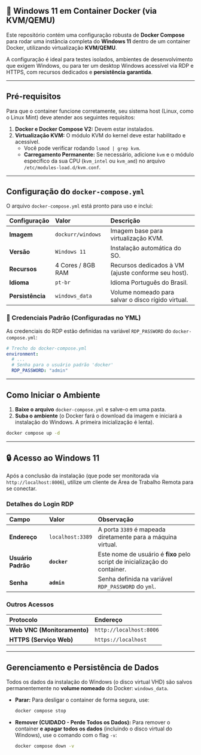 ## 🚀 Windows 11 em Container Docker (via KVM/QEMU)

Este repositório contém uma configuração robusta de **Docker Compose** para rodar uma instância completa do **Windows 11** dentro de um container Docker, utilizando virtualização **KVM/QEMU**.

A configuração é ideal para testes isolados, ambientes de desenvolvimento que exigem Windows, ou para ter um desktop Windows acessível via RDP e HTTPS, com recursos dedicados e **persistência garantida**.

-----

## Pré-requisitos

Para que o container funcione corretamente, seu sistema host (Linux, como o Linux Mint) deve atender aos seguintes requisitos:

1.  **Docker e Docker Compose V2:** Devem estar instalados.
2.  **Virtualização KVM:** O módulo KVM do kernel deve estar habilitado e acessível.
      * Você pode verificar rodando `lsmod | grep kvm`.
      * **Carregamento Permanente:** Se necessário, adicione `kvm` e o módulo específico da sua CPU (`kvm_intel` ou `kvm_amd`) no arquivo `/etc/modules-load.d/kvm.conf`.

-----

## Configuração do `docker-compose.yml`

O arquivo `docker-compose.yml` está pronto para uso e inclui:

| Configuração | Valor | Descrição |
| :--- | :--- | :--- |
| **Imagem** | `dockurr/windows` | Imagem base para virtualização KVM. |
| **Versão** | `Windows 11` | Instalação automática do SO. |
| **Recursos** | 4 Cores / 8GB RAM | Recursos dedicados à VM (ajuste conforme seu host). |
| **Idioma** | `pt-br` | Idioma Português do Brasil. |
| **Persistência** | `windows_data` | Volume nomeado para salvar o disco rígido virtual. |

### 🔑 Credenciais Padrão (Configuradas no YML)

As credenciais do RDP estão definidas na variável `RDP_PASSWORD` do `docker-compose.yml`:

```yaml
# Trecho do docker-compose.yml
environment:
  # ...
  # Senha para o usuário padrão 'docker'
  RDP_PASSWORD: "admin" 
```

-----

## Como Iniciar o Ambiente

1.  **Baixe o arquivo** `docker-compose.yml` e salve-o em uma pasta.
2.  **Suba o ambiente** (o Docker fará o download da imagem e iniciará a instalação do Windows. A primeira inicialização é lenta).

<!-- end list -->

```bash
docker compose up -d
```

-----

## 🔒 Acesso ao Windows 11

Após a conclusão da instalação (que pode ser monitorada via `http://localhost:8006`), utilize um cliente de Área de Trabalho Remota para se conectar.

### Detalhes do Login RDP

| Campo | Valor | Observação |
| :--- | :--- | :--- |
| **Endereço** | `localhost:3389` | A porta `3389` é mapeada diretamente para a máquina virtual. |
| **Usuário Padrão** | **`docker`** | Este nome de usuário é **fixo** pelo script de inicialização do container. |
| **Senha** | **`admin`** | Senha definida na variável `RDP_PASSWORD` do `yml`. |

### Outros Acessos

| Protocolo | Endereço |
| :--- | :--- |
| **Web VNC (Monitoramento)** | `http://localhost:8006` |
| **HTTPS (Serviço Web)** | `https://localhost` | (Acessa serviços rodando na porta 443 do Windows.) |

-----

## Gerenciamento e Persistência de Dados

Todos os dados da instalação do Windows (o disco virtual VHD) são salvos permanentemente no **volume nomeado** do Docker: `windows_data`.

  * **Parar:** Para desligar o container de forma segura, use:
    ```bash
    docker compose stop
    ```
  * **Remover (CUIDADO - Perde Todos os Dados):** Para remover o container **e apagar todos os dados** (incluindo o disco virtual do Windows), use o comando com o flag `-v`:
    ```bash
    docker compose down -v
    ```
